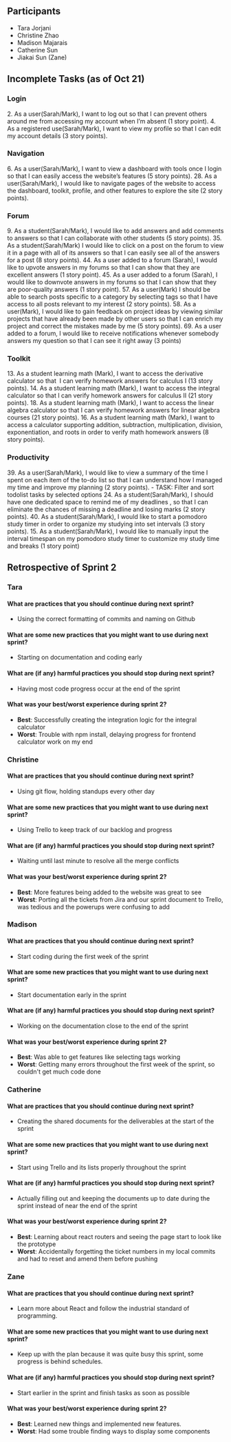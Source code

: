 ## Participants
- Tara Jorjani
- Christine Zhao
- Madison Majarais
- Catherine Sun
- Jiakai Sun (Zane)

## Incomplete Tasks (as of Oct 21)
### Login
2\. As a user(Sarah/Mark), I want to log out so that I can prevent others around me from accessing my account when I’m absent (1 story point).
4\. As a registered use(Sarah/Mark), I want to view my profile so that I can edit my account details (3 story points).

### Navigation
6\. As a user(Sarah/Mark), I want to view a dashboard with tools once I login so that I can easily access the website’s features (5 story points).
28\. As a user(Sarah/Mark), I would like to navigate pages of the website to access the dashboard, toolkit, profile, and other features to explore the site (2 story points).

### Forum
9\. As a student(Sarah/Mark), I would like to add answers and add comments to answers so that I can collaborate with other students (5 story points).
35\. As a student(Sarah/Mark) I would like to click on a post on the forum to view it in a page with all of its answers so that I can easily see all of the answers for a post (8 story points).
44\. As a user added to a forum (Sarah), I would like to upvote answers in my forums so that I can show that they are excellent answers (1 story point).
45\. As a user added to a forum (Sarah), I would like to downvote answers in my forums so that I can show that they are poor-quality answers (1 story point).
57\. As a user(Mark) I should be able to search posts specific to a category by selecting tags so that I have access to all posts relevant to my interest (2 story points).
58\. As a user(Mark), I would like to gain feedback on project ideas by viewing similar projects that have already been made by other users so that I can enrich my project and correct the mistakes made by me (5 story points).
69\. As a user added to a forum, I would like to receive notifications whenever somebody answers my question so that I can see it right away (3 points)

### Toolkit
13\. As a student learning math (Mark), I want to access the derivative calculator so that  I can verify homework answers for calculus I (13 story points).
14\. As a student learning math (Mark), I want to access the integral calculator so that I can verify homework answers for calculus II (21 story points).
18\. As a student learning math (Mark), I want to access the linear algebra calculator so that I can verify homework answers for linear algebra courses (21 story points).
16\. As a student learning math (Mark), I want to access a calculator supporting addition, subtraction, multiplication, division, exponentiation, and roots in order to verify math homework answers (8 story points).

### Productivity
39\. As a user(Sarah/Mark), I would like to view a summary of the time I spent on each item of the to-do list so that I can understand how I managed my time and improve my planning (2 story points).
	- TASK: Filter and sort todolist tasks by selected options
24\. As a student(Sarah/Mark), I should have one dedicated space to remind me of my deadlines , so that I can eliminate the chances of missing a deadline and losing marks (2 story points).
40\. As a student(Sarah/Mark), I would like to start a pomodoro study timer in order to organize my studying into set intervals (3 story points).
	15. As a student(Sarah/Mark),  I would like to manually input the interval timespan on my pomodoro study timer to customize my study time and breaks (1 story point)

## Retrospective of Sprint 2
### Tara
#### What are practices that you should continue during next sprint?
- Using the correct formatting of commits and naming on Github
#### What are some new practices that you might want to use during next sprint?
- Starting on documentation and coding early
#### What are (if any) harmful practices you should stop during next sprint?
- Having most code progress occur at the end of the sprint
#### What was your best/worst experience during sprint 2?
- **Best**: Successfully creating the integration logic for the integral calculator
- **Worst**: Trouble with npm install, delaying progress for frontend calculator work on my end

### Christine
#### What are practices that you should continue during next sprint?
- Using git flow, holding standups every other day
#### What are some new practices that you might want to use during next sprint?
- Using Trello to keep track of our backlog and progress
#### What are (if any) harmful practices you should stop during next sprint?
- Waiting until last minute to resolve all the merge conflicts
#### What was your best/worst experience during sprint 2?
- **Best**: More features being added to the website was great to see
- **Worst**: Porting all the tickets from Jira and our sprint document to Trello, was tedious and the powerups were confusing to add

### Madison
#### What are practices that you should continue during next sprint?
- Start coding during the first week of the sprint
#### What are some new practices that you might want to use during next sprint?
- Start documentation early in the sprint
#### What are (if any) harmful practices you should stop during next sprint?
- Working on the documentation close to the end of the sprint
#### What was your best/worst experience during sprint 2?
- **Best**: Was able to get features like selecting tags working
- **Worst**: Getting many errors throughout the first week of the sprint, so couldn't get much code done

### Catherine
#### What are practices that you should continue during next sprint?
- Creating the shared documents for the deliverables at the start of the sprint
#### What are some new practices that you might want to use during next sprint?
- Start using Trello and its lists properly throughout the sprint
#### What are (if any) harmful practices you should stop during next sprint?
- Actually filling out and keeping the documents up to date during the sprint instead of near the end of the sprint
#### What was your best/worst experience during sprint 2?
- **Best**: Learning about react routers and seeing the page start to look like the prototype
- **Worst**: Accidentally forgetting the ticket numbers in my local commits and had to reset and amend them before pushing

### Zane
#### What are practices that you should continue during next sprint?
- Learn more about React and follow the industrial standard of programming.
#### What are some new practices that you might want to use during next sprint?
- Keep up with the plan because it was quite busy this sprint, some progress is behind schedules.
#### What are (if any) harmful practices you should stop during next sprint?
- Start earlier in the sprint and finish tasks as soon as possible
#### What was your best/worst experience during sprint 2?
- **Best**: Learned new things and implemented new features.
- **Worst**: Had some trouble finding ways to display some components